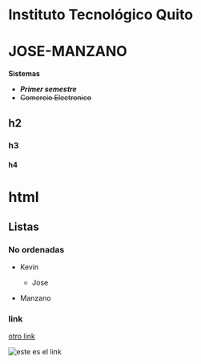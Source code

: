 
# Instituto Tecnológico Quito

# JOSE-MANZANO

**Sistemas**
+ ***Primer semestre***
+ ~~Comercio Electronico~~

## h2


### h3



#### h4


<h1> html </html>

## Listas


### No ordenadas

* Kevin

   * Jose
   
- Manzano

### link
[otro link](https://elcodigoascii.com.ar/)

![ este es el link](https://www.100cia.site/media/k2/items/cache/ec46fcda4b88e2064437c26396403b6f_M.jpg)
